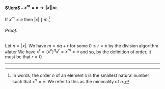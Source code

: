 #### $\lem$ – $x^m = e \to |x| \big| m$.
If $x^m = e$ then $|x| \mid m$.[^1]

###### *Proof.* 
Let $n = |x|$. We have $m = nq + r$ for some $0 \leq r < n$ by the division algorithm. #later
We have $x^r = (x^n)^qx^r = x^m = e$ and so, by the definition of order, it must be that $r = 0$
***

[^1]: In words, the order $n$ of an element $x$ is the smallest natural number such that $x^n=e$. We refer to this as the minimality of $n$. 